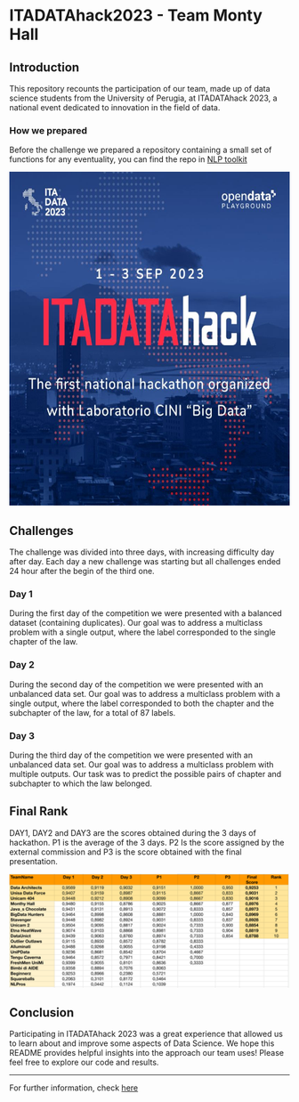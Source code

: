# ITADATAhack2023 - Team Monty Hall

## Introduction
This repository recounts the participation of our team, made up of data science students from the University of Perugia, at ITADATAhack 2023, a national event dedicated to innovation in the field of data. 

### How we prepared
Before the challenge we prepared a repository containing a small set of functions for any eventuality, you can find the repo in [NLP toolkit](https://github.com/Arcaici/NLP_toolkit)

<p align="center">
  <img width="600" height="600" src="ItadataBanner.jpg">
</p>

## Challenges
The challenge was divided into three days, with increasing difficulty day after day. Each day a new challenge was starting but all challenges ended 24 hour after the begin of the third one.

### Day 1
During the first day of the competition we were presented with a balanced dataset (containing duplicates). Our goal was to address a multiclass problem with a single output, where the label corresponded to the single chapter of the law.

### Day 2
During the second day of the competition we were presented with an unbalanced data set. Our goal was to address a multiclass problem with a single output, where the label corresponded to both the chapter and the subchapter of the law, for a total of 87 labels.

### Day 3
During the third day of the competition we were presented with an unbalanced data set. Our goal was to address a multiclass problem with multiple outputs. Our task was to predict the possible pairs of chapter and subchapter to which the law belonged.

## Final Rank
DAY1, DAY2 and DAY3 are the scores obtained during the 3 days of hackathon. P1 is the average of the 3 days. P2 Is the score assigned by the external commission and P3 is the score obtained with the final presentation.

<p align="center">
  <img  src="FINALRANKITADATAhack.png">
</p>

## Conclusion
Participating in ITADATAhack 2023 was a great experience that allowed us to learn about and improve some aspects of Data Science. We hope this README provides helpful insights into the approach our team uses! Please feel free to explore our code and results.
___
For further information, check [here](./Final_Presentation.pdf)
